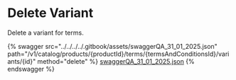 # Delete Variant

Delete a variant for terms.

{% swagger src="../../../../.gitbook/assets/swaggerQA_31_01_2025.json" path="/v1/catalog/products/{productId}/terms/{termsAndConditionsId}/variants/{id}" method="delete" %}
[swaggerQA_31_01_2025.json](../../../../.gitbook/assets/swaggerQA_31_01_2025.json)
{% endswagger %}
